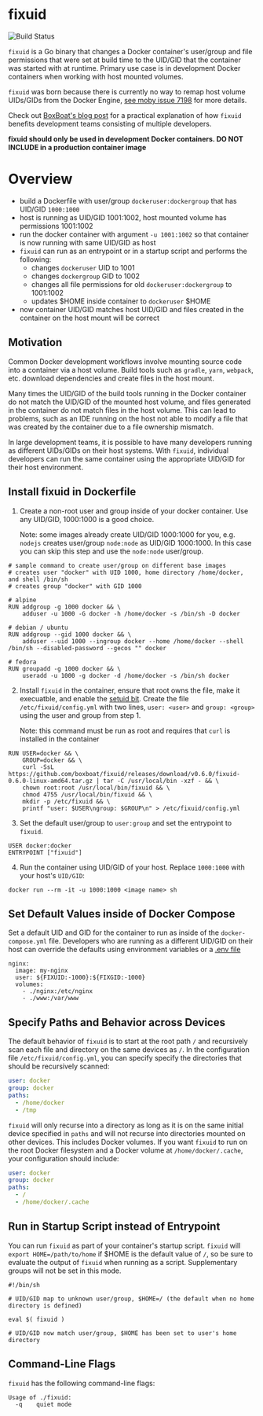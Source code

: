 # fixuid

![Build Status](https://github.com/boxboat/fixuid/workflows/Main/badge.svg)

`fixuid` is a Go binary that changes a Docker container's user/group and file permissions that were set at build time to the UID/GID that the container was started with at runtime.  Primary use case is in development Docker containers when working with host mounted volumes.

`fixuid` was born because there is currently no way to remap host volume UIDs/GIDs from the Docker Engine, [see moby issue 7198](https://github.com/moby/moby/issues/7198) for more details.

Check out [BoxBoat's blog post](https://web.archive.org/web/20230530104308/https://boxboat.com/2017/07/25/fixuid-change-docker-container-uid-gid/) for a practical explanation of how `fixuid` benefits development teams consisting of multiple developers.

**fixuid should only be used in development Docker containers.  DO NOT INCLUDE in a production container image**

# Overview 

- build a Dockerfile with user/group `dockeruser:dockergroup` that has UID/GID `1000:1000`
- host is running as UID/GID 1001:1002, host mounted volume has permissions 1001:1002
- run the docker container with argument `-u 1001:1002` so that container is now running with same UID/GID as host
- `fixuid` can run as an entrypoint or in a startup script and performs the following:
  - changes `dockeruser` UID to 1001
  - changes `dockergroup` GID to 1002
  - changes all file permissions for old `dockeruser:dockergroup` to 1001:1002
  - updates $HOME inside container to `dockeruser` $HOME
- now container UID/GID matches host UID/GID and files created in the container on the host mount will be correct

## Motivation

Common Docker development workflows involve mounting source code into a container via a host volume.  Build tools such as `gradle`, `yarn`, `webpack`, etc. download dependencies and create files in the host mount.

Many times the UID/GID of the build tools running in the Docker container do not match the UID/GID of the mounted host volume, and files generated in the container do not match files in the host volume.  This can lead to problems, such as an IDE running on the host not able to modify a file that was created by the container due to a file ownership mismatch.

In large development teams, it is possible to have many developers running as different UIDs/GIDs on their host systems.  With `fixuid`, individual developers can run the same container using the appropriate UID/GID for their host environment.

## Install fixuid in Dockerfile

1. Create a non-root user and group inside of your docker container.  Use any UID/GID, 1000:1000 is a good choice.

    Note: some images already create UID/GID 1000:1000 for you, e.g. `nodejs` creates user/group `node:node` as UID/GID 1000:1000.  In this case you can skip this step and use the `node:node` user/group.

```
# sample command to create user/group on different base images
# creates user "docker" with UID 1000, home directory /home/docker, and shell /bin/sh
# creates group "docker" with GID 1000

# alpine
RUN addgroup -g 1000 docker && \
    adduser -u 1000 -G docker -h /home/docker -s /bin/sh -D docker
    
# debian / ubuntu
RUN addgroup --gid 1000 docker && \
    adduser --uid 1000 --ingroup docker --home /home/docker --shell /bin/sh --disabled-password --gecos "" docker

# fedora
RUN groupadd -g 1000 docker && \
    useradd -u 1000 -g docker -d /home/docker -s /bin/sh docker
```

2. Install `fixuid` in the container, ensure that root owns the file, make it execuatble, and enable the [setuid bit](https://en.wikipedia.org/wiki/Setuid).  Create the file `/etc/fixuid/config.yml` with two lines, `user: <user>` and `group: <group>` using the user and group from step 1.

    Note: this command must be run as root and requires that `curl` is installed in the container

```
RUN USER=docker && \
    GROUP=docker && \
    curl -SsL https://github.com/boxboat/fixuid/releases/download/v0.6.0/fixuid-0.6.0-linux-amd64.tar.gz | tar -C /usr/local/bin -xzf - && \
    chown root:root /usr/local/bin/fixuid && \
    chmod 4755 /usr/local/bin/fixuid && \
    mkdir -p /etc/fixuid && \
    printf "user: $USER\ngroup: $GROUP\n" > /etc/fixuid/config.yml
```

3. Set the default user/group to `user:group` and set the entrypoint to `fixuid`.

```
USER docker:docker
ENTRYPOINT ["fixuid"]
```

4. Run the container using UID/GID of your host.  Replace `1000:1000` with your host's `UID/GID`:

```
docker run --rm -it -u 1000:1000 <image name> sh
```

## Set Default Values inside of Docker Compose

Set a default UID and GID for the container to run as inside of the `docker-compose.yml` file.  Developers who are running as a different UID/GID on their host can override the defaults using environment variables or a [.env file](https://docs.docker.com/compose/env-file/)

```
nginx:
  image: my-nginx
  user: ${FIXUID:-1000}:${FIXGID:-1000}
  volumes:
    - ./nginx:/etc/nginx
    - ./www:/var/www
```

## Specify Paths and Behavior across Devices

The default behavior of `fixuid` is to start at the root path `/` and recursively scan each file and directory on the same devices as `/`.  In the configuration file `/etc/fixuid/config.yml`, you can specify specify the directories that should be recursively scanned:

```yaml
user: docker
group: docker
paths:
  - /home/docker
  - /tmp
```

`fixuid` will only recurse into a directory as long as it is on the same initial device specified in `paths` and will not recurse into directories mounted on other devices.  This includes Docker volumes.  If you want `fixuid` to run on the root Docker filesystem and a Docker volume at `/home/docker/.cache`, your configuration should include:

```yaml
user: docker
group: docker
paths:
  - /
  - /home/docker/.cache
```

## Run in Startup Script instead of Entrypoint

You can run `fixuid` as part of your container's startup script.  `fixuid` will `export HOME=/path/to/home` if $HOME is the default value of `/`, so be sure to evaluate the output of `fixuid` when running as a script.  Supplementary groups will not be set in this mode.

```
#!/bin/sh

# UID/GID map to unknown user/group, $HOME=/ (the default when no home directory is defined)

eval $( fixuid )

# UID/GID now match user/group, $HOME has been set to user's home directory
```

## Command-Line Flags

`fixuid` has the following command-line flags:

```
Usage of ./fixuid:
  -q	quiet mode
```
